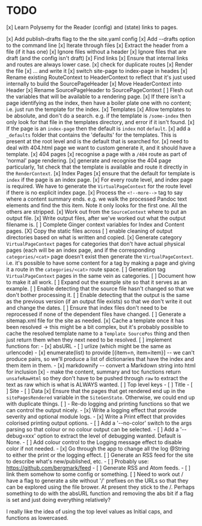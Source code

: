 # TODO

[x] Learn Polysemy for the Reader (config) and (state) links to pages.

[x] Add publish-drafts flag to the the site.yaml config
[x] Add --drafts option to the command line
[x] Iterate through files
[x] Extract the header from a file (if it has one)
[x] Ignore files without a header
[x] Ignore files that are draft (and the config isn't draft)
[x] Find links
[x] Ensure that internal links and routes are always lower case.
[x] check for duplicate routes
[x] Render the file
[x] ... and write it
[x] switch site-page to index-page in heades
[x] Rename existing RouteContext to HeaderContext to reflect that it's just
      used internally to build the SourcePageHeader
[x] Move HeaderContext into Header
[x] Rename SourcePageHeader to SourcePageContext
[ ] Flesh out the variables that will be available to a rendering page.
[x] If there isn't a page identifying as the index, then have a boiler plate
      one with no content; i.e. just run the template for the index.
[x] Templates
  [x] Allow templates to be absolute, and don't do a search.  e.g. if the
      template is `/some-index` then only look for that file in the templates
      directory, and error if it isn't found.
  [x] If the page is an `index-page` then the default is `index` not
      `default`.
  [x] add a `_defaults` folder that contains the 'defaults' for the
      templates.  This is present at the root level and is the default that is
      searched for.
  [x] need to deal with 404.html page we want to custom generate it, and it
      should have a template.
[x] 404 pages
  [x] recognise a page with a `/404` route as part of 'normal' page rendering.
  [x] generate and recognise the 404 page particularly, 1st check that the
      template is available and route it directly in the `RenderContext`.
[x] Index Pages
  [x] ensure that the default for template is `index` if the page is an index
      page.
  [x] For every route level, and index page is required.  We have to generate
      the `VirtualPageContext` for the route level if there is no explicit
      index page.
[x] Process the `<!--more-->` tag to say where a content summary ends.  e.g.
    we walk the processed Pandoc text elements and find the this item.  Note
    it only looks for the first one.  All the others are stripped.
[x] Work out from the `SourceContext` where to put an output file.
[x] Write output files, after we've worked out what the output filename is.
[ ] Complete Ginger context variables for Index and Content pages.
[X] Copy the static files across
[ ] enable cleaning of output directories based on what is written and
    copied.
[x] Generate category `VirtualPageContext` pages for categories that don't
    have actual physical pages (each will be an index page, and if the
    corresponding `categories/<cat>` page doesn't exist then generate the
    `VirtualPageContext`.  i.e. it's possible to have some content for
    a tag by making a page and giving it a route in the `categories/<cat>`
    route space.
[ ] Generation tag `VirtualPageContext` pages in the same vein as
    categories.
[ ] Document how to make it all work.
[ ] Expand out the example site so that it serves as an example.
[ ] Enable detecting that the source file hasn't changed so that we don't
    bother processing it.
[ ] Enable detecting that the output is the same as the previous version
    (if an output file exists) so that we don't write it out and change the
    dates.
[ ] Ensure that index files don't need to be reprocessed if none of the
    dependent files have changed.
[ ] Generate a sitemap.xml file for the site as needed.
[x] Cache a template once it has been resolved -> this might be a bit complex,
    but it's probably possible to cache the resolved template name to
    a `Template SourcePos` thing and then just return them when they next need
    to be resolved.
[ ] implement functions for:
    - [x] absURL
    - [ ] urlize (which might be the same as urlencode)
    - [x] enumerate(list) to provide [{item=n, item=item}]  -- we can't produce
	  pairs, so we'll produce a list of dictionaries that have the index
	  and them item in them.
    - [x] markdownify -- convert a Markdown string into html for inclusion
[x] - make the content, summary and toc functions return `unsafeRawHtml` so
      they don't have to be pushed through `raw` to extract the text as raw
      which is what is ALWAYS wanted.
[ ] Top level keys
    - [ ] Title
    - [ ] Site
    - [ ] Data
[x] Ensure that the pages that get rendered end up in the `sitePagesRendered`
    variable in the `SiteGenState`.  Otherwise, we could end up with duplicate
    things.
[ ] - Re-do logging and printing functions so that we can control the output
      nicely.
    - [x] Write a logging effect that provide severity and optional module
          logs.
    - [x] Write a Print effect that provides colorised printing output options.
    - [ ] Add a '--no-color' switch to the args parsing so that colour or no
	  colour output can be selected.
    - [ ] Add a '--debug=xxx' option to extract the level of debugging wanted.
          Default is None.
    - [ ] Add colour control to the Logging message effect to disable color if
          not needed.
    - [x] Go through the app to change all the log @String to either the print
          or the logging effect.
[ ] Generate an RSS feed for the site to describe what's new/published, etc.
    - [ ] Probably use: https://github.com/bergmark/feed
    - [ ] Generate RSS and Atom feeds.
    - [ ] link them somehow to some config or something.
[ ] Need to work out / have a flag to generate a site without '/' prefixes on
    the URLs so that they can be explored using the file brower.  At present
    they stick to the /.  Perhaps something to do with the absURL function and
    removing the abs bit if a flag is set and just doing everything relatively?


I really like the idea of using the top level values as Initial caps, and
functions as lowercased.
